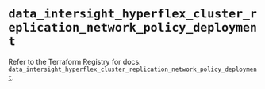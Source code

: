 # `data_intersight_hyperflex_cluster_replication_network_policy_deployment`

Refer to the Terraform Registry for docs: [`data_intersight_hyperflex_cluster_replication_network_policy_deployment`](https://registry.terraform.io/providers/ciscodevnet/intersight/1.0.71/docs/data-sources/hyperflex_cluster_replication_network_policy_deployment).
